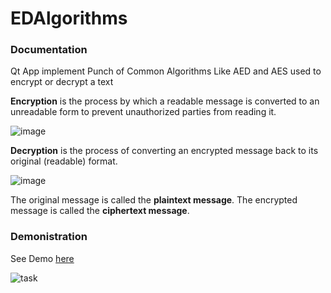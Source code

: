 # EDAlgorithms

### Documentation
Qt App implement Punch of Common Algorithms Like AED and AES used to encrypt or decrypt a text


**Encryption** is the process by which a readable message is converted to an unreadable form to prevent unauthorized parties from reading it. 

![image](https://user-images.githubusercontent.com/63516927/184147033-cf90c680-1cee-4197-98db-71c3df48b2c4.png)


**Decryption** is the process of converting an encrypted message back to its original (readable) format. 

![image](https://user-images.githubusercontent.com/63516927/184147101-435cfe6f-06e9-4d66-be98-cc91d8f5b4c1.png)


The original message is called the **plaintext message**. The encrypted message is called the **ciphertext message**.


### Demonistration

See Demo [here](https://www.youtube.com/watch?v=5YriU62Cwi8)

![task](https://user-images.githubusercontent.com/63516927/184519267-38d42c78-3c9a-4410-8f16-633eba5e9ed7.gif)
